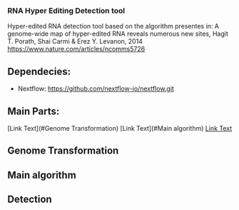 ### RNA Hyper Editing Detection tool
Hyper-edited RNA detection tool based on the algorithm presentes in:
A genome-wide map of hyper-edited RNA reveals numerous new sites, Hagit T. Porath, Shai Carmi & Erez Y. Levanon, 2014
https://www.nature.com/articles/ncomms5726

## Dependecies:
  * Nextflow: https://github.com/nextflow-io/nextflow.git

## Main Parts:
[Link Text](#Genome Transformation)
[Link Text](#Main algorithm)
[Link Text](#Detection)
## Genome Transformation

## Main algorithm

## Detection

